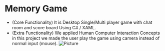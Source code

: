 # Memory Game 
- (Core Functionality) It is Desktop Single/Multi player game with chat room and score board Using C# / XAML.
- (Extra Functionality) We applied Human Computer Interaction Concepts in this project we made the user play the game using camera
instead of normal input (mouse).
![Picture](https://im4.ezgif.com/tmp/ezgif-4-425effa3c9.gif)
